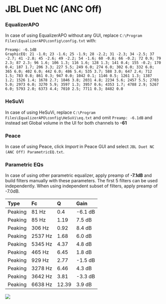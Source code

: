 # JBL Duet NC (ANC Off)

### EqualizerAPO
In case of using EqualizerAPO without any GUI, replace `C:\Program Files\EqualizerAPO\config\config.txt`
with:
```
Preamp: -6.1dB
GraphicEQ: 21 -1.0; 23 -1.6; 25 -1.9; 28 -2.2; 31 -2.3; 34 -2.5; 37 -2.7; 41 -2.8; 45 -2.6; 49 -2.2; 54 -1.6; 60 -0.8; 66 -0.2; 72 0.9; 79 2.3; 87 2.3; 96 1.6; 106 1.3; 116 1.6; 128 1.3; 141 0.4; 155 -0.2; 170 0.4; 187 1.7; 206 3.3; 227 5.5; 249 6.0; 274 6.0; 302 6.0; 332 6.0; 365 6.0; 402 6.0; 442 6.0; 486 5.4; 535 3.7; 588 3.0; 647 2.4; 712 1.5; 783 0.8; 861 0.3; 947 0.0; 1042 0.1; 1146 0.5; 1261 1.3; 1387 1.2; 1526 1.4; 1678 2.7; 1846 3.8; 2031 4.8; 2234 5.6; 2457 5.5; 2703 5.0; 2973 6.0; 3270 5.9; 3597 1.3; 3957 0.6; 4353 1.7; 4788 2.9; 5267 6.0; 5793 2.0; 6373 4.4; 7010 2.5; 7711 0.3; 8482 0.0
```

### HeSuVi
In case of using HeSuVi, replace `C:\Program Files\EqualizerAPO\config\HeSuVi\eq.txt` and omit `Preamp:
-6.1dB` and instead set Global volume in the UI for both channels to **-61**

### Peace
In case of using Peace, click *Import* in Peace GUI and select `JBL Duet NC (ANC Off) ParametricEQ.txt`.

### Parametric EQs
In case of using other parametric equalizer, apply preamp of **-7.1dB** and build filters manually
with these parameters. The first 5 filters can be used independently.
When using independent subset of filters, apply preamp of -7.0dB.

| Type    | Fc      |     Q | Gain    |
|:--------|:--------|:------|:--------|
| Peaking | 81 Hz   |  0.4  | -6.1 dB |
| Peaking | 85 Hz   |  1.19 | 7.5 dB  |
| Peaking | 306 Hz  |  0.92 | 8.4 dB  |
| Peaking | 2537 Hz |  1.68 | 6.0 dB  |
| Peaking | 5345 Hz |  4.37 | 4.8 dB  |
| Peaking | 465 Hz  |  6.45 | 1.8 dB  |
| Peaking | 929 Hz  |  2.77 | -1.5 dB |
| Peaking | 3278 Hz |  6.46 | 4.3 dB  |
| Peaking | 3642 Hz |  3.81 | -3.3 dB |
| Peaking | 6638 Hz | 12.39 | 3.9 dB  |

![](https://raw.githubusercontent.com/jaakkopasanen/AutoEq/master/results/oratory1990/harman_over-ear_2018/JBL%20Duet%20NC%20(ANC%20Off)/JBL%20Duet%20NC%20(ANC%20Off).png)
